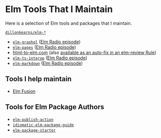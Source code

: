 # Elm Tools That I Maintain

Here is a selection of Elm tools and packages that I maintain.

[`dillonkearns/elm-*`](https://elm.dmy.fr/packages/dillonkearns/)

- [`elm-graphql`](https://github.com/dillonkearns/elm-graphql) ([Elm Radio episode](https://elm-radio.com/episode/elm-graphql/))
- [`elm-pages`](https://github.com/dillonkearns/elm-pages) ([Elm Radio episode](https://elm-radio.com/episode/elm-pages-v2/))
- [html-to-elm.com](https://html-to-elm.com/) (also [available as an auto-fix in an elm-review Rule](https://package.elm-lang.org/packages/dillonkearns/elm-review-html-to-elm/latest/))
- [`elm-ts-interop`](https://elm-ts-interop.com/) ([Elm Radio episode](https://elm-radio.com/episode/elm-ts-interop/))
- [`elm-markdown`](https://github.com/dillonkearns/elm-markdown) ([Elm Radio episode](https://elm-radio.com/episode/elm-markdown/))

## Tools I help maintain

- [Elm Fusion](https://fusion.lamdera.app/)

## Tools for Elm Package Authors

- [`elm-publish-action`](https://github.com/dillonkearns/elm-publish-action)
- [`idiomatic-elm-package-guide`](https://github.com/dillonkearns/idiomatic-elm-package-guide)
- [`elm-package-starter`](https://github.com/dillonkearns/elm-package-starter)
